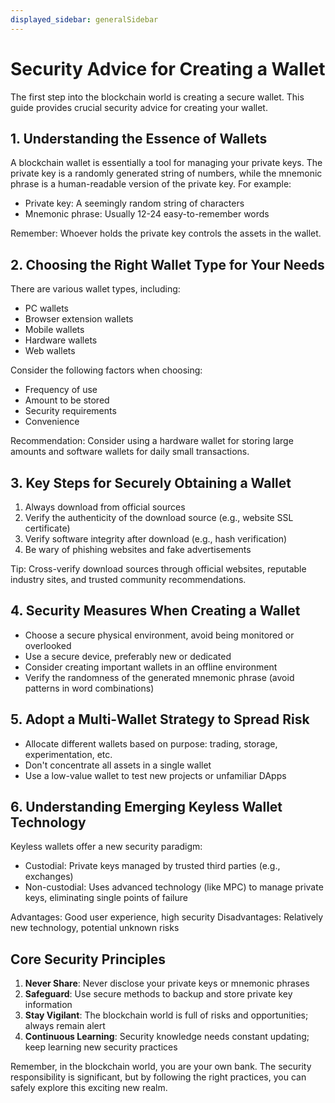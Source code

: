 ```yaml
---
displayed_sidebar: generalSidebar
---
```

# Security Advice for Creating a Wallet

The first step into the blockchain world is creating a secure wallet. This guide provides crucial security advice for creating your wallet.

## 1. Understanding the Essence of Wallets

A blockchain wallet is essentially a tool for managing your private keys. The private key is a randomly generated string of numbers, while the mnemonic phrase is a human-readable version of the private key. For example:

- Private key: A seemingly random string of characters
- Mnemonic phrase: Usually 12-24 easy-to-remember words

Remember: Whoever holds the private key controls the assets in the wallet.

## 2. Choosing the Right Wallet Type for Your Needs

There are various wallet types, including:

- PC wallets
- Browser extension wallets
- Mobile wallets
- Hardware wallets
- Web wallets

Consider the following factors when choosing:

- Frequency of use
- Amount to be stored
- Security requirements
- Convenience

Recommendation: Consider using a hardware wallet for storing large amounts and software wallets for daily small transactions.

## 3. Key Steps for Securely Obtaining a Wallet

1. Always download from official sources
2. Verify the authenticity of the download source (e.g., website SSL certificate)
3. Verify software integrity after download (e.g., hash verification)
4. Be wary of phishing websites and fake advertisements

Tip: Cross-verify download sources through official websites, reputable industry sites, and trusted community recommendations.

## 4. Security Measures When Creating a Wallet

- Choose a secure physical environment, avoid being monitored or overlooked
- Use a secure device, preferably new or dedicated
- Consider creating important wallets in an offline environment
- Verify the randomness of the generated mnemonic phrase (avoid patterns in word combinations)

## 5. Adopt a Multi-Wallet Strategy to Spread Risk

- Allocate different wallets based on purpose: trading, storage, experimentation, etc.
- Don't concentrate all assets in a single wallet
- Use a low-value wallet to test new projects or unfamiliar DApps

## 6. Understanding Emerging Keyless Wallet Technology

Keyless wallets offer a new security paradigm:

- Custodial: Private keys managed by trusted third parties (e.g., exchanges)
- Non-custodial: Uses advanced technology (like MPC) to manage private keys, eliminating single points of failure

Advantages: Good user experience, high security
Disadvantages: Relatively new technology, potential unknown risks

## Core Security Principles

1. **Never Share**: Never disclose your private keys or mnemonic phrases
2. **Safeguard**: Use secure methods to backup and store private key information
3. **Stay Vigilant**: The blockchain world is full of risks and opportunities; always remain alert
4. **Continuous Learning**: Security knowledge needs constant updating; keep learning new security practices

Remember, in the blockchain world, you are your own bank. The security responsibility is significant, but by following the right practices, you can safely explore this exciting new realm.
